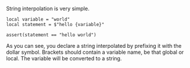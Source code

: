 String interpolation is very simple.
```pluto
local variable = "world"
local statement = $"hello {variable}"

assert(statement == "hello world")
```
As you can see, you declare a string interpolated by prefixing it with the dollar symbol. Brackets should contain a variable name, be that global or local. The variable will be converted to a string. 